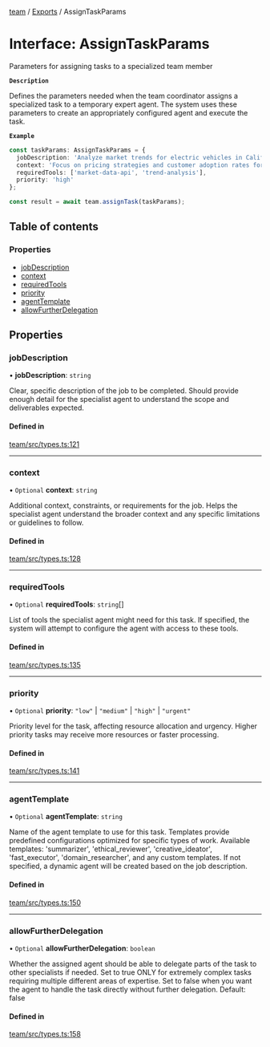 <!-- 
 ⚠️  AUTO-GENERATED FILE - DO NOT EDIT MANUALLY
 This file is automatically generated by scripts/docs-generator.js
 To make changes, edit the source TypeScript files or update the generator script
-->

[team](../../) / [Exports](../modules) / AssignTaskParams

# Interface: AssignTaskParams

Parameters for assigning tasks to a specialized team member

**`Description`**

Defines the parameters needed when the team coordinator assigns a specialized
task to a temporary expert agent. The system uses these parameters to create
an appropriately configured agent and execute the task.

**`Example`**

```typescript
const taskParams: AssignTaskParams = {
  jobDescription: 'Analyze market trends for electric vehicles in California',
  context: 'Focus on pricing strategies and customer adoption rates for Q1 2024',
  requiredTools: ['market-data-api', 'trend-analysis'],
  priority: 'high'
};

const result = await team.assignTask(taskParams);
```

## Table of contents

### Properties

- [jobDescription](AssignTaskParams#jobdescription)
- [context](AssignTaskParams#context)
- [requiredTools](AssignTaskParams#requiredtools)
- [priority](AssignTaskParams#priority)
- [agentTemplate](AssignTaskParams#agenttemplate)
- [allowFurtherDelegation](AssignTaskParams#allowfurtherdelegation)

## Properties

### jobDescription

• **jobDescription**: `string`

Clear, specific description of the job to be completed.
Should provide enough detail for the specialist agent to understand
the scope and deliverables expected.

#### Defined in

[team/src/types.ts:121](https://github.com/woojubb/robota/blob/c50179e56752f80ea03c64201e29ab12275152bf/packages/team/src/types.ts#L121)

___

### context

• `Optional` **context**: `string`

Additional context, constraints, or requirements for the job.
Helps the specialist agent understand the broader context and
any specific limitations or guidelines to follow.

#### Defined in

[team/src/types.ts:128](https://github.com/woojubb/robota/blob/c50179e56752f80ea03c64201e29ab12275152bf/packages/team/src/types.ts#L128)

___

### requiredTools

• `Optional` **requiredTools**: `string`[]

List of tools the specialist agent might need for this task.
If specified, the system will attempt to configure the agent
with access to these tools.

#### Defined in

[team/src/types.ts:135](https://github.com/woojubb/robota/blob/c50179e56752f80ea03c64201e29ab12275152bf/packages/team/src/types.ts#L135)

___

### priority

• `Optional` **priority**: ``"low"`` \| ``"medium"`` \| ``"high"`` \| ``"urgent"``

Priority level for the task, affecting resource allocation and urgency.
Higher priority tasks may receive more resources or faster processing.

#### Defined in

[team/src/types.ts:141](https://github.com/woojubb/robota/blob/c50179e56752f80ea03c64201e29ab12275152bf/packages/team/src/types.ts#L141)

___

### agentTemplate

• `Optional` **agentTemplate**: `string`

Name of the agent template to use for this task.
Templates provide predefined configurations optimized for specific types of work.
Available templates: 'summarizer', 'ethical_reviewer', 'creative_ideator', 
'fast_executor', 'domain_researcher', and any custom templates.
If not specified, a dynamic agent will be created based on the job description.

#### Defined in

[team/src/types.ts:150](https://github.com/woojubb/robota/blob/c50179e56752f80ea03c64201e29ab12275152bf/packages/team/src/types.ts#L150)

___

### allowFurtherDelegation

• `Optional` **allowFurtherDelegation**: `boolean`

Whether the assigned agent should be able to delegate parts of the task to other specialists if needed.
Set to true ONLY for extremely complex tasks requiring multiple different areas of expertise.
Set to false when you want the agent to handle the task directly without further delegation.
Default: false

#### Defined in

[team/src/types.ts:158](https://github.com/woojubb/robota/blob/c50179e56752f80ea03c64201e29ab12275152bf/packages/team/src/types.ts#L158)

